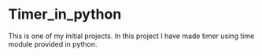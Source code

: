 # Timer_in_python
This is one of my initial projects. In this project I have made timer using time module provided in python.
